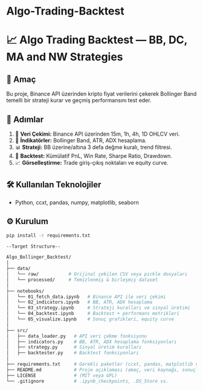 # Algo-Trading-Backtest

# 📈 Algo Trading Backtest — BB, DC, MA and NW Strategies

## 🎯 Amaç
Bu proje, Binance API üzerinden kripto fiyat verilerini çekerek Bollinger Band temelli bir strateji kurar ve geçmiş performansını test eder.

## 🧩 Adımlar
1. 📡 **Veri Çekimi:** Binance API üzerinden 15m, 1h, 4h, 1D OHLCV veri.
2. 🧮 **İndikatörler:** Bollinger Band, ATR, ADX hesaplama.
3. 📊 **Strateji:** BB üzerine/altına 3 defa değme kuralı, trend filtresi.
4. 🔁 **Backtest:** Kümülatif PnL, Win Rate, Sharpe Ratio, Drawdown.
5. 📈 **Görselleştirme:** Trade giriş-çıkış noktaları ve equity curve.

## 🛠️ Kullanılan Teknolojiler
- Python, ccxt, pandas, numpy, matplotlib, seaborn


## ⚙️ Kurulum
```bash
pip install -r requirements.txt

--Target Structure--

Algo_Bollinger_Backtest/
│
├── data/
│   └── raw/           # Orijinal çekilen CSV veya pickle dosyaları
│   └── processed/     # Temizlenmiş & birleşmiş dataset
│
├── notebooks/
│   └── 01_fetch_data.ipynb   # Binance API ile veri çekimi
│   └── 02_indicators.ipynb   # BB, ATR, ADX hesaplama
│   └── 03_strategy.ipynb     # Strateji kuralları ve sinyal üretimi
│   └── 04_backtest.ipynb     # Backtest + performans metrikleri
│   └── 05_visualize.ipynb    # Sonuç grafikleri, equity curve
│
├── src/
│   ├── data_loader.py   # API veri çekme fonksiyonu
│   ├── indicators.py    # BB, ATR, ADX hesaplama fonksiyonları
│   ├── strategy.py      # Sinyal üretim kuralları
│   ├── backtester.py    # Backtest fonksiyonları
│
├── requirements.txt     # Gerekli paketler (ccxt, pandas, matplotlib vs)
├── README.md            # Proje açıklaması (amaç, veri kaynağı, sonuçlar)
├── LICENSE              # (MIT veya GPL)
└── .gitignore           # .ipynb_checkpoints, .DS_Store vs.



